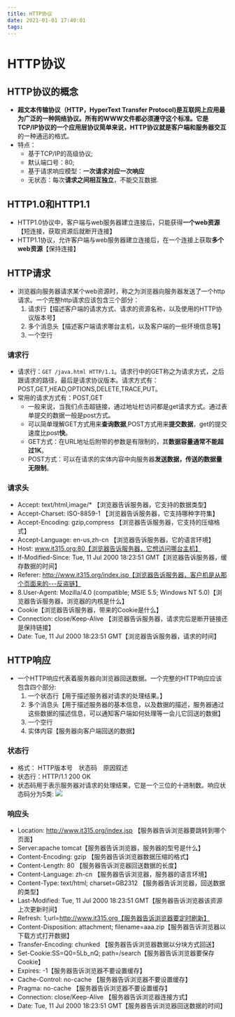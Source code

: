 ```yaml
---
title: HTTP协议
date: 2021-01-01 17:40:01
tags:
---
```

# HTTP协议

## HTTP协议的概念

* **超文本传输协议（HTTP，HyperText Transfer Protocol)**是互联网上应用最为广泛的一种网络协议。所有的WWW文件都必须遵守这个标准。它是TCP/IP协议的一个应用层协议简单来说，HTTP协议就是**客户端和服务器交互**的一种通迅的格式。
* 特点：
  * 基于TCP/IP的高级协议;
  * 默认端口号：80;
  * 基于请求响应模型：**一次请求对应一次响应**
  * 无状态：每次**请求之间相互独立**，不能交互数据.

## HTTP1.0和HTTP1.1

* HTTP1.0协议中，客户端与web服务器建立连接后，只能获得**一个web资源**【短连接，获取资源后就断开连接】
* HTTP1.1协议，允许客户端与web服务器建立连接后，在一个连接上获取**多个web资源**【保持连接】

## HTTP请求

* 浏览器向服务器请求某个web资源时，称之为浏览器向服务器发送了一个http请求。一个完整http请求应该包含三个部分：
  1.  请求行【描述客户端的请求方式、请求的资源名称，以及使用的HTTP协议版本号】
  2. 多个消息头【描述客户端请求哪台主机，以及客户端的一些环境信息等】
  3. 一个空行

### 请求行

* 请求行：`GET /java.html HTTP/1.1`。请求行中的GET称之为请求方式，之后跟请求的路径，最后是请求协议版本。请求方式有：POST,GET,HEAD,OPTIONS,DELETE,TRACE,PUT。
* 常用的请求方式有：POST,GET
  * 一般来说，当我们点击超链接，通过地址栏访问都是get请求方式。通过表单提交的数据一般是post方式。
  * 可以简单理解GET方式用来**查询数据**,POST方式用来**提交数据**，get的提交速度比post**快**。
  * GET方式：在URL地址后附带的参数是有限制的，其**数据容量通常不能超过1K**。
  * POST方式：可以在请求的实体内容中向服务器**发送数据，传送的数据量无限制**。

### 请求头

* Accept: text/html,image/* 【浏览器告诉服务器，它支持的数据类型】
* Accept-Charset: ISO-8859-1 【浏览器告诉服务器，它支持哪种字符集】
* Accept-Encoding: gzip,compress 【浏览器告诉服务器，它支持的压缩格式】
* Accept-Language: en-us,zh-cn 【浏览器告诉服务器，它的语言环境】
* Host: www.it315.org:80【浏览器告诉服务器，它想访问哪台主机】
* If-Modified-Since: Tue, 11 Jul 2000 18:23:51 GMT【浏览器告诉服务器，缓存数据的时间】
* Referer: http://www.it315.org/index.jsp【浏览器告诉服务器，客户机是从那个页面来的---反盗链】
* 8.User-Agent: Mozilla/4.0 (compatible; MSIE 5.5; Windows NT 5.0)【浏览器告诉服务器，浏览器的内核是什么】
* Cookie【浏览器告诉服务器，带来的Cookie是什么】
* Connection: close/Keep-Alive 【浏览器告诉服务器，请求完后是断开链接还是保持链接】
* Date: Tue, 11 Jul 2000 18:23:51 GMT【浏览器告诉服务器，请求的时间】

## HTTP响应

* 一个HTTP响应代表着服务器向浏览器回送数据。一个完整的HTTP响应应该包含四个部分:
  1. 一个状态行【用于描述服务器对请求的处理结果。】
  2. 多个消息头【用于描述服务器的基本信息，以及数据的描述，服务器通过这些数据的描述信息，可以通知客户端如何处理等一会儿它回送的数据】
  3. 一个空行
  4. 实体内容【服务器向客户端回送的数据】

### 状态行

* 格式： HTTP版本号　状态码　原因叙述
* 状态行：HTTP/1.1 200 OK
* 状态码用于表示服务器对请求的处理结果，它是一个三位的十进制数。响应状态码分为5类:
![](https://gitee.com/zhangjie0524/picgo/raw/master/img/20201010121055.png)

### 响应头

* Location: http://www.it315.org/index.jsp 【服务器告诉浏览器要跳转到哪个页面】
* Server:apache tomcat【服务器告诉浏览器，服务器的型号是什么】
* Content-Encoding: gzip 【服务器告诉浏览器数据压缩的格式】
* Content-Length: 80 【服务器告诉浏览器回送数据的长度】
* Content-Language: zh-cn 【服务器告诉浏览器，服务器的语言环境】
* Content-Type: text/html; charset=GB2312 【服务器告诉浏览器，回送数据的类型】
* Last-Modified: Tue, 11 Jul 2000 18:23:51 GMT【服务器告诉浏览器该资源上次更新时间】
* Refresh: 1;url=http://www.it315.org【服务器告诉浏览器要定时刷新】
* Content-Disposition: attachment; filename=aaa.zip【服务器告诉浏览器以下载方式打开数据】
* Transfer-Encoding: chunked 【服务器告诉浏览器数据以分块方式回送】
* Set-Cookie:SS=Q0=5Lb_nQ; path=/search【服务器告诉浏览器要保存Cookie】
* Expires: -1【服务器告诉浏览器不要设置缓存】
* Cache-Control: no-cache 【服务器告诉浏览器不要设置缓存】
* Pragma: no-cache 【服务器告诉浏览器不要设置缓存】
* Connection: close/Keep-Alive 【服务器告诉浏览器连接方式】
* Date: Tue, 11 Jul 2000 18:23:51 GMT【服务器告诉浏览器回送数据的时间】
